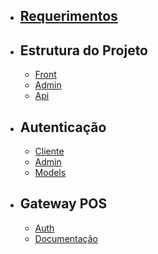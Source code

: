 - ## [Requerimentos](/{{route}}/{{version}}/requerimentos)    

- ## Estrutura do Projeto
    - [Front](/{{route}}/{{version}}/estrutura/front)    
    - [Admin](/{{route}}/{{version}}/estrutura/admin)
    - [Api](/{{route}}/{{version}}/estrutura/api)
        
- ## Autenticação
    - [Cliente](/{{route}}/{{version}}/auth/cliente)    
    - [Admin](/{{route}}/{{version}}/auth/admin)
    - [Models](/{{route}}/{{version}}/auth/models)
    
        
- ## Gateway POS
    - [Auth](/{{route}}/{{version}}/gateway-pos/auth)
    - [Documentação](/{{route}}/{{version}}/gateway-pos/documentacao)
    
